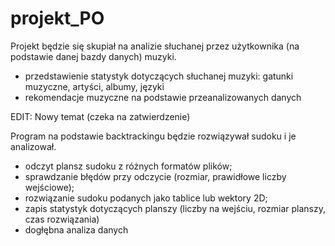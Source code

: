 # projekt_PO

Projekt będzie się skupiał na analizie słuchanej przez użytkownika (na podstawie danej bazdy danych) muzyki.
- przedstawienie statystyk dotyczących słuchanej muzyki: gatunki muzyczne, artyści, albumy, języki
- rekomendacje muzyczne na podstawie przeanalizowanych danych


EDIT: Nowy temat (czeka na zatwierdzenie)

Program na podstawie backtrackingu będzie rozwiązywał sudoku i je analizował.
- odczyt plansz sudoku  z różnych formatów plików;
- sprawdzanie błędów przy odczycie (rozmiar, prawidłowe liczby wejściowe);
- rozwiązanie sudoku podanych jako tablice lub wektory 2D;
- zapis statystyk dotyczących planszy (liczby na wejściu, rozmiar planszy, czas rozwiązania)
- dogłębna analiza danych

